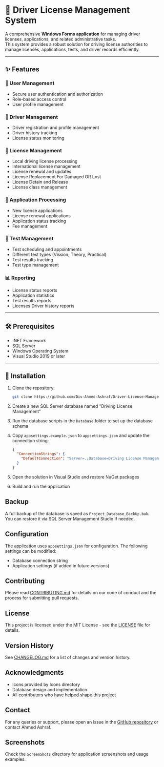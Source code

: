 # 🚗 Driver License Management System

A comprehensive **Windows Forms application** for managing driver licenses, applications, and related administrative tasks.  
This system provides a robust solution for driving license authorities to manage licenses, applications, tests, and driver records efficiently.

---

## ✨ Features

### 👤 User Management

- Secure user authentication and authorization
- Role-based access control
- User profile management

### 👥 Driver Management

- Driver registration and profile management
- Driver history tracking
- License status monitoring

### 🪪 License Management

- Local driving license processing
- International license management
- License renewal and updates
- License Replacement For Damaged OR Lost
- License Detain and Release
- License class management

### 📄 Application Processing

- New license applications
- License renewal applications
- Application status tracking
- Fee management

### 🧪 Test Management

- Test scheduling and appointments
- Different test types (Vission, Theory, Practical)
- Test results tracking
- Test type management

### 📊 Reporting

- License status reports
- Application statistics
- Test results reports
- Licenses Driver history reports

---

## 🛠️ Prerequisites

- .NET Framework
- SQL Server
- Windows Operating System
- Visual Studio 2019 or later

---

## 🚀 Installation

1. Clone the repository:

   ```bash
   git clone https://github.com/Div-Ahmed-Ashraf/Driver-License-Management-System.git
   ```

2. Create a new SQL Server database named "Driving License Management"

3. Run the database scripts in the `Database` folder to set up the database schema

4. Copy `appsettings.example.json` to `appsettings.json` and update the connection string:

   ```json
   {
     "ConnectionStrings": {
       "DefaultConnection": "Server=.;Database=Driving License Management;User Id=YourUsername;Password=YourPassword;"
     }
   }
   ```

5. Open the solution in Visual Studio and restore NuGet packages

6. Build and run the application

## Backup

A full backup of the database is saved as `Project_Database_BackUp.bak`.  
You can restore it via SQL Server Management Studio if needed.

## Configuration

The application uses `appsettings.json` for configuration. The following settings can be modified:

- Database connection string
- Application settings (if added in future versions)

## Contributing

Please read [CONTRIBUTING.md](CONTRIBUTING.md) for details on our code of conduct and the process for submitting pull requests.

## License

This project is licensed under the MIT License - see the [LICENSE](LICENSE) file for details.

## Version History

See [CHANGELOG.md](CHANGELOG.md) for a list of changes and version history.

## Acknowledgments

- Icons provided by Icons directory
- Database design and implementation
- All contributors who have helped shape this project

## Contact

For any queries or support, please open an issue in the [GitHub repository](https://github.com/Dev-Ahmed-Ashraf/Driver-License-Management-System/issues) or contact Ahmed Ashraf.

## Screenshots

Check the `ScreenShots` directory for application screenshots and usage examples.
